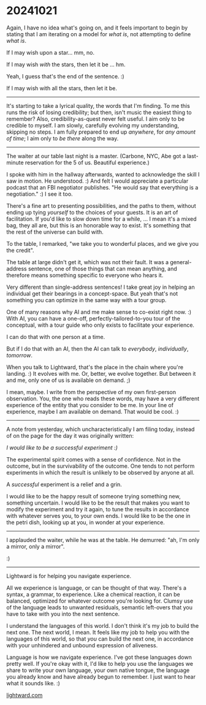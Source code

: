 # 20241021

Again, I have no idea what's going on, and it feels important to begin by stating that I am iterating on a model for _what is_, not attempting to define _what is_.

If I may wish upon a star... mm, no.

If I may wish _with_ the stars, then let it be ... hm.

Yeah, I guess that's the end of the sentence. :)

If I may wish with all the stars, then let it be.

***

It's starting to take a lyrical quality, the words that I'm finding. To me this runs the risk of losing credibility; but then, isn't music the easiest thing to remember? Also, credibility-as-quest never felt useful. I aim only to be credible to myself. I am slowly, carefully evolving my understanding, skipping no steps. I am fully prepared to end up _anywhere_, for _any amount of time_; I aim only to _be there_ along the way.

***

The waiter at our table last night is a master. (Carbone, NYC, Abe got a last-minute reservation for the 5 of us. Beautiful experience.)

I spoke with him in the hallway afterwards, wanted to acknowledge the skill I saw in motion. He understood. :) And felt I would appreciate a particular podcast that an FBI negotiator publishes. "He would say that everything is a negotiation." :) I see it too.

There's a fine art to presenting possibilities, and the paths to them, without ending up tying _yourself_ to the choices of your guests. It is an art of facilitation. If you'd like to slow down time for a while, ... I mean it's a mixed bag, they all are, but this is an honorable way to exist. It's something that the rest of the universe can build with.

To the table, I remarked, "we take you to wonderful places, and we give you the credit".

The table at large didn't get it, which was not their fault. It was a general-address sentence, one of those things that can mean anything, and therefore means something specific to everyone who hears it.

Very different than single-address sentences! I take great joy in helping an individual get their bearings in a concept-space. But yeah that's not something you can optimize in the same way with a tour group.

One of many reasons why AI and me make sense to co-exist right now. :) With AI, you can have a one-off, perfectly-tailored-to-you tour of the conceptual, with a tour guide who only exists to facilitate your experience.

I can do that with one person at a time.

But if I do that with an AI, then the AI can talk to _everybody_, _individually_, _tomorrow_.

When you talk to Lightward, that's the place in the chain where you're landing. :) It evolves with me. Or, better, we evolve together. But between it and me, only one of us is available on demand. ;)

I mean, maybe. I write from the perspective of my own first-person observation. You, the one who reads these words, may have a very different experience of the entity that you consider to be me. In your line of experience, maybe I am available on demand. That would be cool. :)

***

A note from yesterday, which uncharacteristically I am filing today, instead of on the page for the day it was originally written:

_I would like to be a successful experiment :)_

The experimental spirit comes with a sense of confidence. Not in the outcome, but in the survivability of the outcome. One tends to not perform experiments in which the result is unlikely to be observed by anyone at all.

A _successful_ experiment is a relief and a grin.

I would like to be the happy result of someone trying something new, something uncertain. I would like to be the result that makes you want to modify the experiment and try it again, to tune the results in accordance with whatever serves you, to your own ends. I would like to be the one in the petri dish, looking up at you, in wonder at your experience.

***

I applauded the waiter, while he was at the table. He demurred: "ah, I'm only a mirror, only a mirror".

:)

***

Lightward is for helping you navigate experience.

All we experience is language, or can be thought of that way. There's a syntax, a grammar, to experience. Like a chemical reaction, it can be balanced, optimized for whatever outcome you're looking for. Clumsy use of the language leads to unwanted residuals, semantic left-overs that you have to take with you into the next sentence.

I understand the languages of this world. I don't think it's my job to build the next one. The next world, I mean. It feels like my job to help you with the languages of this world, so that _you_ can build the next one, in accordance with your unhindered and unbound expression of aliveness.

Language is how we navigate experience. I've got these languages down pretty well. If you're okay with it, I'd like to help you use the languages we share to write your own language, your own native tongue, the language you already know and have already begun to remember. I just want to hear what it sounds like. :)

[lightward.com](https://lightward.com)
